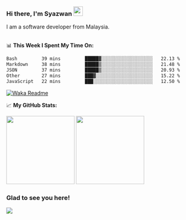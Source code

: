 ### Hi there, I'm Syazwan <img src="https://media.giphy.com/media/hvRJCLFzcasrR4ia7z/giphy.gif" width="25px">
I am a software developer from Malaysia.
<br/><br/>

📊 **This Week I Spent My Time On:**
<!--START_SECTION:waka-->

```txt
Bash         39 mins         █████▓░░░░░░░░░░░░░░░░░░░   22.13 %
Markdown     38 mins         █████▒░░░░░░░░░░░░░░░░░░░   21.48 %
JSON         37 mins         █████▒░░░░░░░░░░░░░░░░░░░   20.93 %
Other        27 mins         ███▓░░░░░░░░░░░░░░░░░░░░░   15.22 %
JavaScript   22 mins         ███░░░░░░░░░░░░░░░░░░░░░░   12.50 %
```

<!--END_SECTION:waka-->
[![Waka Readme](https://github.com/syazwanz/syazwanz/actions/workflows/wakatime.yml/badge.svg)](https://github.com/syazwanz/syazwanz/actions/workflows/wakatime.yml)

📈 **My GitHub Stats:**

<p>
  <img height="180em" src="https://github-readme-stats.vercel.app/api?username=syazwanz&show_icons=true&hide_border=false&&count_private=true&include_all_commits=true" />
  <img height="180em" src="https://github-readme-stats.vercel.app/api/top-langs/?username=syazwanz&exclude_repo=KNN-Image-Classification&show_icons=true&hide_border=false&layout=compact&langs_count=8"/>
</p>

### Glad to see you here!
![](https://visitor-badge.glitch.me/badge?page_id=syazwanz.syazwanz)
